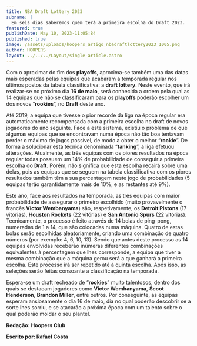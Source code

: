 ```yaml
---
title: NBA Draft Lottery 2023
subname: |
  Em seis dias saberemos quem terá a primeira escolha do Draft 2023.
featured: true
publishDate: May 10, 2023-11:05:84
published: true
image: /assets/uploads/hoopers_artigo_nbadraftlottery2023_1005.png
author: HOOPERS
layout: ../../../Layout/single-article.astro
---
```

Com o aproximar do fim dos **playoffs**, aproxima-se também uma das datas mais esperadas pelas equipas que acabaram a temporada regular nos últimos postos da tabela classificativa: a **draft lottery**. Neste evento, que irá realizar-se no próximo dia **16 de maio**, será conhecida a ordem pela qual as 14 equipas que não se classificaram para os **playoffs** poderão escolher um dos novos “**rookies**”, no **Draft** deste ano.

Até 2019, a equipa que tivesse o pior recorde da liga na época regular era automaticamente recompensada com a primeira escolha no draft de novos jogadores do ano seguinte. Face a este sistema, existiu o problema de que algumas equipas que se encontravam numa época não tão boa tentavam perder o máximo de jogos possível, de modo a obter o melhor “**rookie**”. De forma a solucionar esta técnica denominada “**tanking**”, a liga efetuou alterações. Atualmente, as três equipas com os piores resultados na época regular todas possuem um 14% de probabilidade de conseguir a primeira escolha do **Draft**. Porém, não significa que esta escolha recairá sobre uma delas, pois as equipas que se seguem na tabela classificativa com os piores resultados também têm a sua percentagem neste jogo de probabilidades (5 equipas terão garantidamente mais de 10%, e as restantes até 9%).

Este ano, face aos resultados na temporada, as três equipas com maior probabilidade de assegurar o primeiro escolhido (muito provavelmente o francês **Victor Wembanyama**) são, respetivamente, os **Detroit Pistons** (17 vitórias), **Houston Rockets** (22 vitórias) e **San Antonio Spurs** (22 vitórias). Tecnicamente, o processo é feito através de 14 bolas de ping-pong, numeradas de 1 a 14, que são colocadas numa máquina. Quatro de estas bolas serão escolhidas aleatoriamente, criando uma combinação de quatro números (por exemplo: 4, 6, 10, 13). Sendo que antes deste processo as 14 equipas envolvidas receberão inúmeras diferentes combinações equivalentes à percentagem que lhes corresponde, a equipa que tiver a mesma combinação que a máquina gerou será a que ganhará a primeira escolha. Este processo irá ser repetido até à quinta escolha. Após isso, as seleções serão feitas consoante a classificação na temporada.

Espera-se um draft recheado de “**rookies**” muito talentosos, dentro dos quais se destacam jogadores como **Victor Wembanyama**, **Scoot Henderson**, **Brandon Miller**, entre outros. Por conseguinte, as equipas esperam ansiosamente o dia 16 de maio, dia no qual poderão descobrir se a sorte lhes sorriu, e se atacarão a próxima época com um talento sobre o qual poderão moldar o seu plantel.



**Redação: Hoopers Club**

**Escrito por: Rafael Costa**